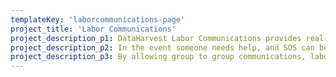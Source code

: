 ```yaml
---
templateKey: 'laborcommunications-page'
project_title: 'Labor Communications'
project_description_p1: DataHarvest Labor Communications provides real-time applications for tracking and creating tasks, sharing pictures and video, push-to-talk communications. Sharing files or talking between individuals and groups. You are able to manage groups on a one-to-one or one too many basis. Event logs and records for all the events are kept for later review. Not only can you plan your next week you can review last week.
project_description_p2: In the event someone needs help, and SOS can be triggered. The application will not only show everyone where the SOS was triggered on the map, it will provide best routes when possible. Valuable time saved in such an event could make all the difference.
project_description_p3: By allowing group to group communications, labor on the farm can keep focus on tasks while still being able to provide updates to the larger farm. Being able to attach images and video your whole team can verify tasks or get clarity on tasks. 1 picture can save 1000 words.
---
```

